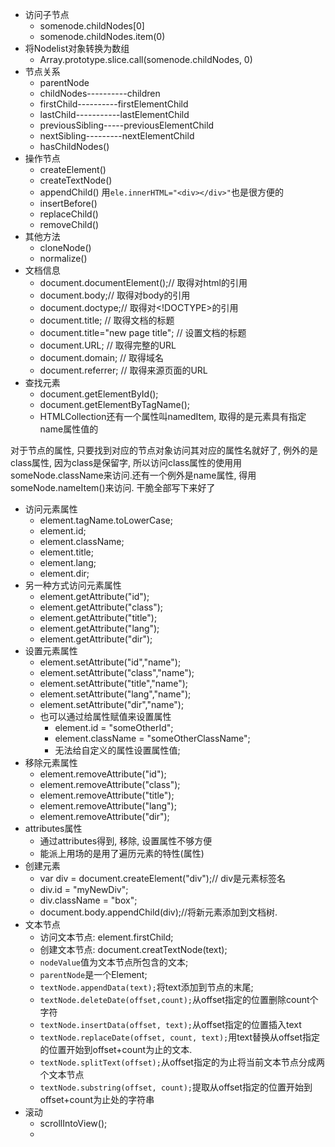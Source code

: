 <link rel="stylesheet" href="http://yandex.st/highlightjs/6.1/styles/default.min.css">
<script src="http://yandex.st/highlightjs/6.1/highlight.min.js"></script>
<script>
    hljs.tabReplace = '    ';
    hljs.initHighlightingOnLoad();
</script>

- 访问子节点
	- somenode.childNodes[0]
	- somenode.childNodes.item(0)
- 将Nodelist对象转换为数组
	- Array.prototype.slice.call(somenode.childNodes, 0)
- 节点关系
	- parentNode
	- childNodes----------children
	- firstChild----------firstElementChild
	- lastChild-----------lastElementChild
	- previousSibling-----previousElementChild
	- nextSibling---------nextElementChild
	- hasChildNodes()
- 操作节点
	- createElement()
	- createTextNode()
	- appendChild() 用`ele.innerHTML="<div></div>"`也是很方便的
	- insertBefore()
	- replaceChild()
	- removeChild()
- 其他方法
	- cloneNode()
	- normalize()
- 文档信息
	- document.documentElement();// 取得对html的引用
	- document.body;// 取得对body的引用
	- document.doctype;// 取得对<!DOCTYPE>的引用
	- document.title; // 取得文档的标题
	- document.title="new page title"; // 设置文档的标题
	- document.URL; // 取得完整的URL
	- document.domain; // 取得域名
	- document.referrer; // 取得来源页面的URL
- 查找元素
	- document.getElementById();
	- document.getElementByTagName();
	- HTMLCollection还有一个属性叫namedItem, 取得的是元素具有指定name属性值的

对于节点的属性, 只要找到对应的节点对象访问其对应的属性名就好了, 例外的是class属性, 因为class是保留字, 所以访问class属性的使用用someNode.className来访问.还有一个例外是name属性, 得用someNode.nameItem()来访问. 干脆全部写下来好了


- 访问元素属性
	- element.tagName.toLowerCase;
	- element.id;
	- element.className;
	- element.title;
	- element.lang;
	- element.dir;
- 另一种方式访问元素属性
	- element.getAttribute("id");
	- element.getAttribute("class");
	- element.getAttribute("title");
	- element.getAttribute("lang");
	- element.getAttribute("dir");
- 设置元素属性
	- element.setAttribute("id","name");
	- element.setAttribute("class","name");
	- element.setAttribute("title","name");
	- element.setAttribute("lang","name");
	- element.setAttribute("dir","name");
	- 也可以通过给属性赋值来设置属性
		- element.id = "someOtherId";
		- element.className = "someOtherClassName";
		- 无法给自定义的属性设置属性值;
- 移除元素属性
	- element.removeAttribute("id");
	- element.removeAttribute("class");
	- element.removeAttribute("title");
	- element.removeAttribute("lang");
	- element.removeAttribute("dir");
- attributes属性
	- 通过attributes得到, 移除, 设置属性不够方便
	- 能派上用场的是用了遍历元素的特性(属性)
- 创建元素
	- var div = document.createElement("div");// div是元素标签名
	- div.id = "myNewDiv";
	- div.className = "box";
	- document.body.appendChild(div);//将新元素添加到文档树.
- 文本节点
	- 访问文本节点: element.firstChild;
	- 创建文本节点: document.creatTextNode(text);
	- `nodeValue`值为文本节点所包含的文本;
	- `parentNode`是一个Element;
	- `textNode.appendData(text);`将text添加到节点的末尾;
	- `textNode.deleteDate(offset,count);`从offset指定的位置删除count个字符
	- `textNode.insertData(offset, text);`从offset指定的位置插入text
	- `textNode.replaceDate(offset, count, text);`用text替换从offset指定的位置开始到offset+count为止的文本.
	- `textNode.splitText(offset);`从offset指定的为止将当前文本节点分成两个文本节点
	- `textNode.substring(offset, count);`提取从offset指定的位置开始到offset+count为止处的字符串
- 滚动
	- scrollIntoView();
	- 

